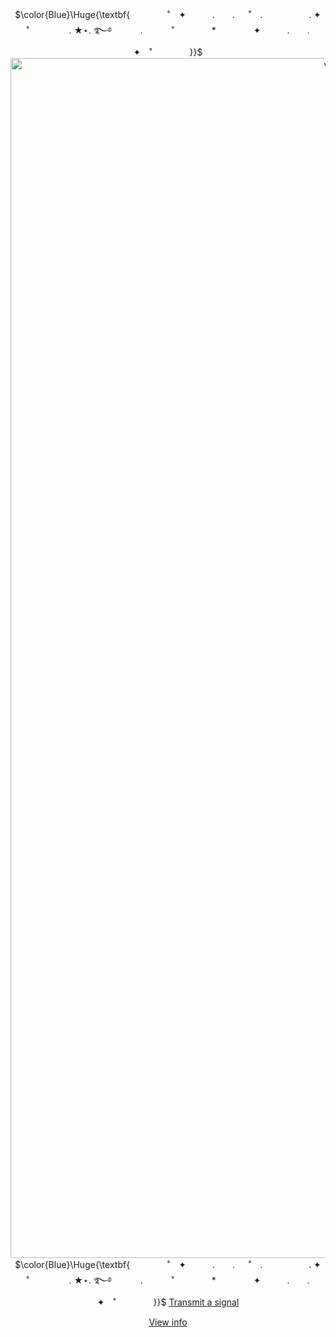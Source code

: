 <p align="center">
$\color{Blue}\Huge{\textbf{　　  　　˚　✦　　　.　　. 　 ˚　.　　　　　 . ✦　　　 　˚　  　　　 . ★⋆. ࿐࿔ 　　　.   　　˚　　 　　*　　 　　✦　　　.　　.　　　✦　˚　　  　　}}$
<img width="1080" height="1920" alt="voyager1good" src="https://github.com/user-attachments/assets/5f472c17-e69f-4c02-a3d5-78f63933a988" />
$\color{Blue}\Huge{\textbf{　　  　　˚　✦　　　.　　. 　 ˚　.　　　　　 . ✦　　　 　˚　  　　　 . ★⋆. ࿐࿔ 　　　.   　　˚　　 　　*　　 　　✦　　　.　　.　　　✦　˚　　  　　}}$
<a href="https://guckless.atabook.org/">Transmit a signal</a>
<p align="center">
<a href="https://guckles.straw.page/">View info</a>
<p align="center">
